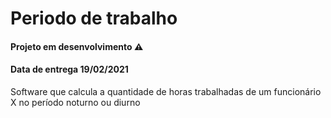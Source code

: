# Periodo de trabalho

#### Projeto em desenvolvimento :warning:

#### Data de entrega 19/02/2021
 Software que calcula a quantidade de horas trabalhadas de um funcionário X no período noturno ou diurno
